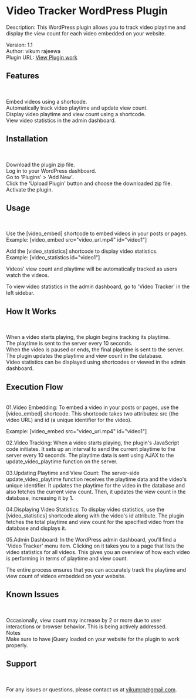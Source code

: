 <h1>Video Tracker WordPress Plugin</h1>

Description: This WordPress plugin allows you to track video playtime and display the view count for each video embedded on your website.

Version: 1.1 <br>
Author: vikum rajeewa <br>
Plugin URL: [View Plugin work
](https://dev.nonimi.ink/2023/08/15/qq-2/)<br>

<h2>Features</h2><br>

Embed videos using a shortcode.<br>
Automatically track video playtime and update view count.<br>
Display video playtime and view count using a shortcode.<br>
View video statistics in the admin dashboard.<br>

<h2>Installation</h2><br>

Download the plugin zip file.<br>
Log in to your WordPress dashboard.<br>
Go to 'Plugins' > 'Add New'.<br>
Click the 'Upload Plugin' button and choose the downloaded zip file.<br>
Activate the plugin.<br>

<h2>Usage</H2><br>

Use the [video_embed] shortcode to embed videos in your posts or pages.<br>
Example: [video_embed src="video_url.mp4" id="video1"]<br>

Add the [video_statistics] shortcode to display video statistics.<br>
Example: [video_statistics id="video1"]<br>

Videos' view count and playtime will be automatically tracked as users watch the videos.<br>

To view video statistics in the admin dashboard, go to 'Video Tracker' in the left sidebar.<br>

<h2>How It Works</h2><br>

When a video starts playing, the plugin begins tracking its playtime.<br>
The playtime is sent to the server every 10 seconds.<br>
When the video is paused or ends, the final playtime is sent to the server.<br>
The plugin updates the playtime and view count in the database.<br>
Video statistics can be displayed using shortcodes or viewed in the admin dashboard.<br>

<h2>Execution Flow</h2> <br>
01.Video Embedding: To embed a video in your posts or pages, use the [video_embed] shortcode. This shortcode takes two attributes: src (the video URL) and id (a unique identifier for the video). <br>

Example: [video_embed src="video_url.mp4" id="video1"] <br>

02.Video Tracking: When a video starts playing, the plugin's JavaScript code initiates. It sets up an interval to send the current playtime to the server every 10 seconds. The playtime data is sent using AJAX to the update_video_playtime function on the server. <br>

03.Updating Playtime and View Count: The server-side update_video_playtime function receives the playtime data and the video's unique identifier. It updates the playtime for the video in the database and also fetches the current view count. Then, it updates the view count in the database, increasing it by 1.  <br>

04.Displaying Video Statistics: To display video statistics, use the [video_statistics] shortcode along with the video's id attribute. The plugin fetches the total playtime and view count for the specified video from the database and displays it. <br>

05.Admin Dashboard: In the WordPress admin dashboard, you'll find a 'Video Tracker' menu item. Clicking on it takes you to a page that lists the video statistics for all videos. This gives you an overview of how each video is performing in terms of playtime and view count. <br>

The entire process ensures that you can accurately track the playtime and view count of videos embedded on your website. <br>

<h2>Known Issues</h2><br>

Occasionally, view count may increase by 2 or more due to user interactions or browser behavior. This is being actively addressed.<br>
Notes<br>
Make sure to have jQuery loaded on your website for the plugin to work properly.<br>

<h2>Support</h2><br>

For any issues or questions, please contact us at vikumrp@gmail.com.<br>
